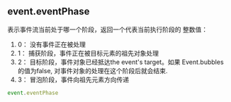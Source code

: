 
## event.eventPhase
表示事件流当前处于哪一个阶段，返回一个代表当前执行阶段的 整数值：
1. 0： 没有事件正在被处理
2. 1： 捕获阶段，事件正在被目标元素的祖先对象处理
3. 2： 目标阶段，事件对象已经抵达the event's target。如果 Event.bubbles 的值为false, 对事件对象的处理在这个阶段后就会结束.
4. 3： 冒泡阶段，事件向祖先元素方向传递
```js
event.eventPhase
```
